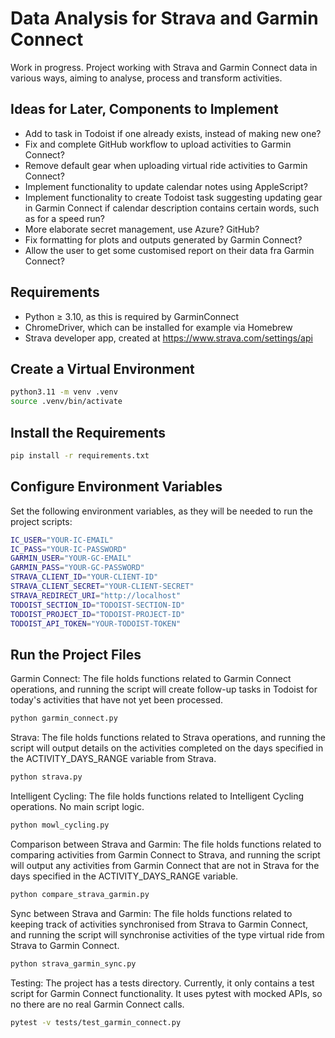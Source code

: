 # Data Analysis for Strava and Garmin Connect

Work in progress. Project working with Strava and Garmin Connect data in various ways, aiming to analyse, process and transform activities.

## Ideas for Later, Components to Implement

- Add to task in Todoist if one already exists, instead of making new one?
- Fix and complete GitHub workflow to upload activities to Garmin Connect?
- Remove default gear when uploading virtual ride activities to Garmin Connect?
- Implement functionality to update calendar notes using AppleScript?
- Implement functionality to create Todoist task suggesting updating gear in Garmin Connect if calendar description contains certain words, such as for a speed run?
- More elaborate secret management, use Azure? GitHub?
- Fix formatting for plots and outputs generated by Garmin Connect?
- Allow the user to get some customised report on their data fra Garmin Connect?

## Requirements

- Python ≥ 3.10, as this is required by GarminConnect
- ChromeDriver, which can be installed for example via Homebrew
- Strava developer app, created at <https://www.strava.com/settings/api>

## Create a Virtual Environment

```bash
python3.11 -m venv .venv
source .venv/bin/activate
```

## Install the Requirements

```bash
pip install -r requirements.txt
```

## Configure Environment Variables

Set the following environment variables, as they will be needed to run the project scripts:

```bash
IC_USER="YOUR-IC-EMAIL"
IC_PASS="YOUR-IC-PASSWORD"
GARMIN_USER="YOUR-GC-EMAIL"
GARMIN_PASS="YOUR-GC-PASSWORD"
STRAVA_CLIENT_ID="YOUR-CLIENT-ID"
STRAVA_CLIENT_SECRET="YOUR-CLIENT-SECRET"
STRAVA_REDIRECT_URI="http://localhost"
TODOIST_SECTION_ID="TODOIST-SECTION-ID"
TODOIST_PROJECT_ID="TODOIST-PROJECT-ID"
TODOIST_API_TOKEN="YOUR-TODOIST-TOKEN"
```

## Run the Project Files

Garmin Connect:
The file holds functions related to Garmin Connect operations, and running the script will create follow-up tasks in Todoist for today's activities that have not yet been processed.

```bash
python garmin_connect.py
```

Strava:
The file holds functions related to Strava operations, and running the script will output details on the activities completed on the days specified in the ACTIVITY_DAYS_RANGE variable from Strava.

```bash
python strava.py
```

Intelligent Cycling:
The file holds functions related to Intelligent Cycling operations. No main script logic.

```bash
python mowl_cycling.py
```

Comparison between Strava and Garmin:
The file holds functions related to comparing activities from Garmin Connect to Strava, and running the script will output any activities from Garmin Connect that are not in Strava for the days specified in the ACTIVITY_DAYS_RANGE variable.

```bash
python compare_strava_garmin.py
```

Sync between Strava and Garmin:
The file holds functions related to keeping track of activities synchronised from Strava to Garmin Connect, and running the script will synchronise activities of the type virtual ride from Strava to Garmin Connect.

```bash
python strava_garmin_sync.py
```

Testing:
The project has a tests directory. Currently, it only contains a test script for Garmin Connect functionality. It uses pytest with mocked APIs, so no there are no real Garmin Connect calls.

```bash
pytest -v tests/test_garmin_connect.py
```
